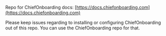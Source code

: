 Repo for ChiefOnboarding docs: [https://docs.chiefonboarding.com](https://docs.chiefonboarding.com)

Please keep issues regarding to installing or configuring ChiefOnboarding out of this repo. You can use the ChiefOnboarding repo for that.
